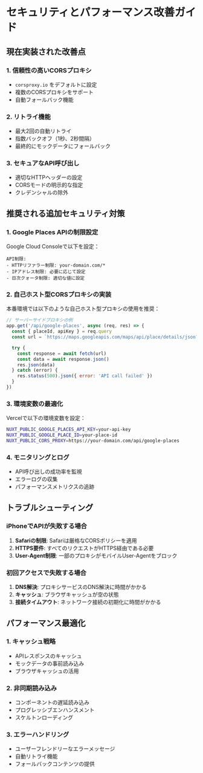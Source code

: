 # セキュリティとパフォーマンス改善ガイド

## 現在実装された改善点

### 1. 信頼性の高いCORSプロキシ

- `corsproxy.io` をデフォルトに設定
- 複数のCORSプロキシをサポート
- 自動フォールバック機能

### 2. リトライ機能

- 最大2回の自動リトライ
- 指数バックオフ（1秒、2秒間隔）
- 最終的にモックデータにフォールバック

### 3. セキュアなAPI呼び出し

- 適切なHTTPヘッダーの設定
- CORSモードの明示的な指定
- クレデンシャルの除外

## 推奨される追加セキュリティ対策

### 1. Google Places APIの制限設定

Google Cloud Consoleで以下を設定：

```text
API制限:
- HTTPリファラー制限: your-domain.com/*
- IPアドレス制限: 必要に応じて設定
- 日次クォータ制限: 適切な値に設定
```

### 2. 自己ホスト型CORSプロキシの実装

本番環境では以下のような自己ホスト型プロキシの使用を推奨：

```javascript
// サーバーサイドプロキシの例
app.get('/api/google-places', async (req, res) => {
  const { placeId, apiKey } = req.query
  const url = `https://maps.googleapis.com/maps/api/place/details/json?place_id=${placeId}&key=${apiKey}&fields=reviews,rating,user_ratings_total,name&language=ja&reviews_sort=newest`

  try {
    const response = await fetch(url)
    const data = await response.json()
    res.json(data)
  } catch (error) {
    res.status(500).json({ error: 'API call failed' })
  }
})
```

### 3. 環境変数の最適化

Vercelで以下の環境変数を設定：

```bash
NUXT_PUBLIC_GOOGLE_PLACES_API_KEY=your-api-key
NUXT_PUBLIC_GOOGLE_PLACE_ID=your-place-id
NUXT_PUBLIC_CORS_PROXY=https://your-domain.com/api/google-places
```

### 4. モニタリングとログ

- API呼び出しの成功率を監視
- エラーログの収集
- パフォーマンスメトリクスの追跡

## トラブルシューティング

### iPhoneでAPIが失敗する場合

1. **Safariの制限**: Safariは厳格なCORSポリシーを適用
2. **HTTPS要件**: すべてのリクエストがHTTPS経由である必要
3. **User-Agent制限**: 一部のプロキシがモバイルUser-Agentをブロック

### 初回アクセスで失敗する場合

1. **DNS解決**: プロキシサービスのDNS解決に時間がかかる
2. **キャッシュ**: ブラウザキャッシュが空の状態
3. **接続タイムアウト**: ネットワーク接続の初期化に時間がかかる

## パフォーマンス最適化

### 1. キャッシュ戦略

- APIレスポンスのキャッシュ
- モックデータの事前読み込み
- ブラウザキャッシュの活用

### 2. 非同期読み込み

- コンポーネントの遅延読み込み
- プログレッシブエンハンスメント
- スケルトンローディング

### 3. エラーハンドリング

- ユーザーフレンドリーなエラーメッセージ
- 自動リトライ機能
- フォールバックコンテンツの提供
